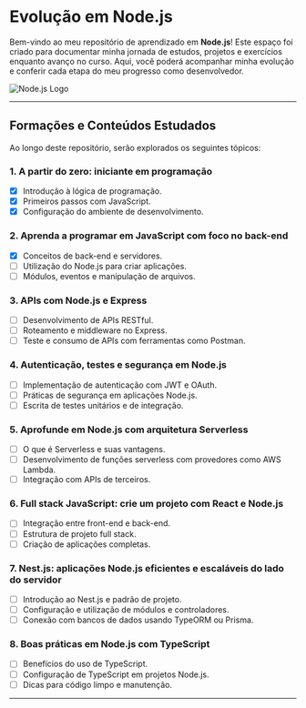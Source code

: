 # Evolução em Node.js

Bem-vindo ao meu repositório de aprendizado em **Node.js**! Este espaço foi criado para documentar minha jornada de estudos, projetos e exercícios enquanto avanço no curso. Aqui, você poderá acompanhar minha evolução e conferir cada etapa do meu progresso como desenvolvedor.

![Node.js Logo](https://nodejs.org/static/images/logo.svg)

---

## Formações e Conteúdos Estudados

Ao longo deste repositório, serão explorados os seguintes tópicos:

### 1. **A partir do zero: iniciante em programação**
- [x] Introdução à lógica de programação.
- [x] Primeiros passos com JavaScript.
- [x] Configuração do ambiente de desenvolvimento.

### 2. **Aprenda a programar em JavaScript com foco no back-end**
- [x] Conceitos de back-end e servidores.
- [ ] Utilização do Node.js para criar aplicações.
- [ ] Módulos, eventos e manipulação de arquivos.

### 3. **APIs com Node.js e Express**
- [ ] Desenvolvimento de APIs RESTful.
- [ ] Roteamento e middleware no Express.
- [ ] Teste e consumo de APIs com ferramentas como Postman.

### 4. **Autenticação, testes e segurança em Node.js**
- [ ] Implementação de autenticação com JWT e OAuth.
- [ ] Práticas de segurança em aplicações Node.js.
- [ ] Escrita de testes unitários e de integração.

### 5. **Aprofunde em Node.js com arquitetura Serverless**
- [ ] O que é Serverless e suas vantagens.
- [ ] Desenvolvimento de funções serverless com provedores como AWS Lambda.
- [ ] Integração com APIs de terceiros.

### 6. **Full stack JavaScript: crie um projeto com React e Node.js**
- [ ] Integração entre front-end e back-end.
- [ ] Estrutura de projeto full stack.
- [ ] Criação de aplicações completas.

### 7. **Nest.js: aplicações Node.js eficientes e escaláveis do lado do servidor**
- [ ] Introdução ao Nest.js e padrão de projeto.
- [ ] Configuração e utilização de módulos e controladores.
- [ ] Conexão com bancos de dados usando TypeORM ou Prisma.

### 8. **Boas práticas em Node.js com TypeScript**
- [ ] Benefícios do uso de TypeScript.
- [ ] Configuração de TypeScript em projetos Node.js.
- [ ] Dicas para código limpo e manutenção.

---


